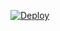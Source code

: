 
[![Deploy](https://www.herokucdn.com/deploy/button.svg)](https://heroku.com/deploy?template=https://github.com/Romeo99xD/Update2)
